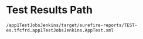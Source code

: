 # Test Results Path
```
/app1TestJobsJenkins/target/surefire-reports/TEST-es.tfcfrd.app1TestJobsJenkins.AppTest.xml
```
